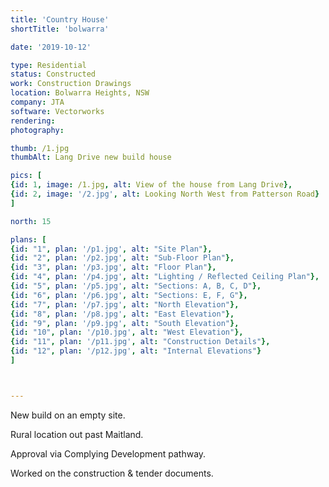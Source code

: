 ```yaml
---
title: 'Country House'
shortTitle: 'bolwarra'

date: '2019-10-12'

type: Residential
status: Constructed
work: Construction Drawings
location: Bolwarra Heights, NSW
company: JTA
software: Vectorworks
rendering: 
photography: 

thumb: /1.jpg
thumbAlt: Lang Drive new build house

pics: [
{id: 1, image: /1.jpg, alt: View of the house from Lang Drive},
{id: 2, image: '/2.jpg', alt: Looking North West from Patterson Road}
]

north: 15

plans: [
{id: "1", plan: '/p1.jpg', alt: "Site Plan"},
{id: "2", plan: '/p2.jpg', alt: "Sub-Floor Plan"},
{id: "3", plan: '/p3.jpg', alt: "Floor Plan"},
{id: "4", plan: '/p4.jpg', alt: "Lighting / Reflected Ceiling Plan"},
{id: "5", plan: '/p5.jpg', alt: "Sections: A, B, C, D"},
{id: "6", plan: '/p6.jpg', alt: "Sections: E, F, G"},
{id: "7", plan: '/p7.jpg', alt: "North Elevation"},
{id: "8", plan: '/p8.jpg', alt: "East Elevation"},
{id: "9", plan: '/p9.jpg', alt: "South Elevation"},
{id: "10", plan: '/p10.jpg', alt: "West Elevation"},
{id: "11", plan: '/p11.jpg', alt: "Construction Details"},
{id: "12", plan: '/p12.jpg', alt: "Internal Elevations"}
]



---
```


New build on an empty site. 

Rural location out past Maitland.

Approval via Complying Development pathway.

Worked on the construction & tender documents.
